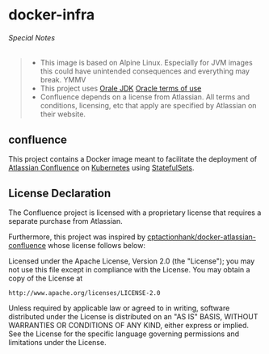 docker-infra
============

###### Special Notes
> * This image is based on Alpine Linux. Especially for JVM images this could have unintended consequences and everything may break. YMMV
> * This project uses [Orale JDK](http://www.oracle.com/technetwork/java/index.html) [Oracle terms of use](http://www.oracle.com/technetwork/java/javase/terms/license/index.html)
> * Confluence depends on a license from Atlassian. All terms and conditions, licensing, etc that apply are specified by Atlassian on their website.

confluence
----

This project contains a Docker image meant to facilitate the deployment of
[Atlassian Confluence](https://confluence.atlassian.com/) on [Kubernetes](http://kubernetes.io/) using
[StatefulSets](https://kubernetes.io/docs/concepts/workloads/controllers/statefulset/).


License Declaration
-------------------
The Confluence project is licensed with a proprietary license that requires a separate
purchase from Atlassian.

Furthermore, this project was inspired by [cptactionhank/docker-atlassian-confluence](https://github.com/cptactionhank/docker-atlassian-confluence) whose license follows below:

Licensed under the Apache License, Version 2.0 (the "License");
you may not use this file except in compliance with the License.
You may obtain a copy of the License at

    http://www.apache.org/licenses/LICENSE-2.0

Unless required by applicable law or agreed to in writing, software
distributed under the License is distributed on an "AS IS" BASIS,
WITHOUT WARRANTIES OR CONDITIONS OF ANY KIND, either express or implied.
See the License for the specific language governing permissions and
limitations under the License.

